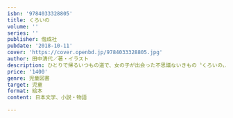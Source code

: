 ```yaml
---
isbn: '9784033328805'
title: くろいの
volume: ''
series: ''
publisher: 偕成社
pubdate: '2018-10-11'
cover: 'https://cover.openbd.jp/9784033328805.jpg'
author: 田中清代／著・イラスト
description: ひとりで帰るいつもの道で、女の子が出会った不思議ないきもの〝くろいの〟。細やかな銅版画で愛情をこめて描いたあたたかな世界。
price: '1400'
genre: 児童図書
target: 児童
format: 絵本
content: 日本文学、小説・物語

---
```

